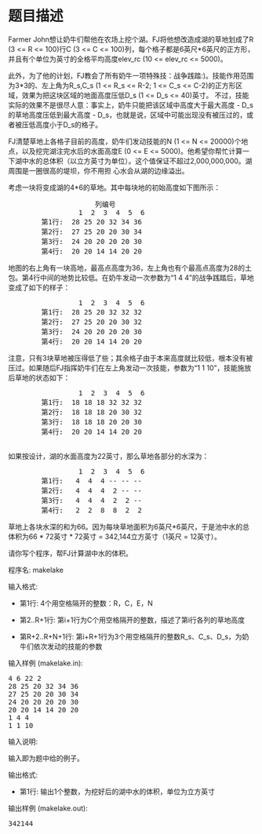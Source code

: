 # 题目描述


<p>
	Farmer John想让奶牛们帮他在农场上挖个湖。FJ将他想改造成湖的草地划成了R (3 &lt;= R &lt;= 100)行C (3 &lt;= C &lt;= 100)列，每个格子都是6英尺*6英尺的正方形，并且有个单位为英寸的全格平均高度elev_rc (10 &lt;= elev_rc &lt;= 5000)。
</p>
<p>
	此外，为了他的计划，FJ教会了所有奶牛一项特殊技：战争践踏:)。技能作用范围为3*3的、左上角为R_s,C_s (1 &lt;= R_s &lt;= R-2; 1 &lt;= C_s &lt;= C-2)的正方形区域，效果为把这块区域的地面高度压低D_s (1 &lt;= D_s &lt;= 40)英寸。 不过，技能实际的效果不是很尽人意：事实上，奶牛只能把该区域中高度大于最大高度 - D_s的草地高度压低到最大高度 - D_s，也就是说，区域中可能出现没有被压过的，或者被压低高度小于D_s的格子。
</p>
<p>
	FJ清楚草地上各格子目前的高度，奶牛们发动技能的N (1 &lt;= N &lt;= 20000)个地点，以及挖完湖注完水后的水面高度E (0 &lt;= E &lt;= 5000)。他希望你帮忙计算一下湖中水的总体积（以立方英寸为单位）。这个值保证不超过2,000,000,000。湖周围是一圈很高的堤坝，你不用担 心水会从湖的边缘溢出。
</p>
<p>
	考虑一块将变成湖的4*6的草地。其中每块地的初始高度如下图所示：
</p>
<pre>                     列编号
                 1  2  3  4  5  6
        第1行:  28 25 20 32 34 36
        第2行:  27 25 20 20 30 34
        第3行:  24 20 20 20 20 30
        第4行:  20 20 14 14 20 20
</pre>
<p>
	地图的右上角有一块高地，最高点高度为36，左上角也有个最高点高度为28的土包。第4行中间的地势比较低。在奶牛发动一次参数为“1 4 4”的战争践踏后，草地变成了如下的样子：
</p>
<pre>                 1  2  3  4  5  6
        第1行:  28 25 20 32 32 32
        第2行:  27 25 20 20 30 32
        第3行:  24 20 20 20 20 30
        第4行:  20 20 14 14 20 20
</pre>
<p>
	注意，只有3块草地被压得低了些；其余格子由于本来高度就比较低，根本没有被压过。如果随后FJ指挥奶牛们在左上角发动一次技能，参数为“1 1 10”，技能施放后草地的状态如下：
</p>
<pre>                 1  2  3  4  5  6
        第1行:  18 18 18 32 32 32
        第2行:  18 18 18 20 30 32
        第3行:  18 18 18 20 20 30
        第4行:  20 20 14 14 20 20
  
</pre>
<p>
	如果按设计，湖的水面高度为22英寸，那么草地各部分的水深为：
</p>
<pre>                 1  2  3  4  5  6
        第1行:   4  4  4 -- -- --
        第2行:   4  4  4  2 -- --
        第3行:   4  4  4  2  2 --
        第4行:   2  2  8  8  2  2
</pre>
<p>
	草地上各块水深的和为66。因为每块草地面积为6英尺*6英尺，于是池中水的总体积为66 * 72英寸 * 72英寸 = 342,144立方英寸（1英尺 = 12英寸）。
</p>
<p>
	请你写个程序，帮FJ计算湖中水的体积。
</p>
<p>
	程序名: makelake
</p>
<p>
	输入格式:
</p>
<ul>
	<li>
		第1行: 4个用空格隔开的整数：R，C，E，N
	</li>
</ul>
<ul>
	<li>
		第2..R+1行: 第i+1行为C个用空格隔开的整数，描述了第i行各列的草地高度
	</li>
</ul>
<ul>
	<li>
		第R+2..R+N+1行: 第i+R+1行为3个用空格隔开的整数R_s、C_s、D_s，为奶牛们依次发动的技能的参数
	</li>
</ul>
<p>
	输入样例 (makelake.in):
</p>
<pre>4 6 22 2
28 25 20 32 34 36
27 25 20 20 30 34
24 20 20 20 20 30
20 20 14 14 20 20
1 4 4
1 1 10
</pre>
<p>
	输入说明:
</p>
<p>
	输入即为题中给的例子。
</p>
<p>
	输出格式:
</p>
<ul>
	<li>
		第1行: 输出1个整数，为挖好后的湖中水的体积，单位为立方英寸
	</li>
</ul>
<p>
	输出样例 (makelake.out):
</p>
<pre>342144
</pre>
